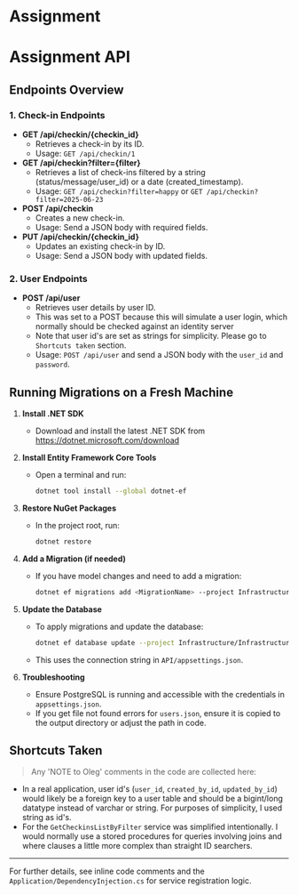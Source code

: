 # Assignment

# Assignment API

## Endpoints Overview

### 1. Check-in Endpoints
- **GET /api/checkin/{checkin_id}**
  - Retrieves a check-in by its ID.
  - Usage: `GET /api/checkin/1`
- **GET /api/checkin?filter={filter}**
  - Retrieves a list of check-ins filtered by a string (status/message/user_id) or a date (created_timestamp).
  - Usage: `GET /api/checkin?filter=happy` or `GET /api/checkin?filter=2025-06-23`
- **POST /api/checkin**
  - Creates a new check-in.
  - Usage: Send a JSON body with required fields.
- **PUT /api/checkin/{checkin_id}**
  - Updates an existing check-in by ID.
  - Usage: Send a JSON body with updated fields.

### 2. User Endpoints
- **POST /api/user**
  - Retrieves user details by user ID.
  - This was set to a POST because this will simulate a user login, which normally should be checked against an identity server
  - Note that user id's are set as strings for simplicity. Please go to `Shortcuts taken` section.
  - Usage: `POST /api/user` and send a JSON body with the `user_id` and `password`.

## Running Migrations on a Fresh Machine

1. **Install .NET SDK**
   - Download and install the latest .NET SDK from https://dotnet.microsoft.com/download

2. **Install Entity Framework Core Tools**
   - Open a terminal and run:
     ```sh
     dotnet tool install --global dotnet-ef
     ```

3. **Restore NuGet Packages**
   - In the project root, run:
     ```sh
     dotnet restore
     ```

4. **Add a Migration (if needed)**
   - If you have model changes and need to add a migration:
     ```sh
     dotnet ef migrations add <MigrationName> --project Infrastructure/Infrastructure.csproj --startup-project API/API.csproj
     ```

5. **Update the Database**
   - To apply migrations and update the database:
     ```sh
     dotnet ef database update --project Infrastructure/Infrastructure.csproj --startup-project API/API.csproj
     ```

   - This uses the connection string in `API/appsettings.json`.

6. **Troubleshooting**
   - Ensure PostgreSQL is running and accessible with the credentials in `appsettings.json`.
   - If you get file not found errors for `users.json`, ensure it is copied to the output directory or adjust the path in code.

## Shortcuts Taken

> Any 'NOTE to Oleg' comments in the code are collected here:

- In a real application, user id's (`user_id`, `created_by_id`, `updated_by_id`) would likely be a foreign key to a user table and should be a bigint/long datatype instead of varchar or string. For purposes of simplicity, I used string as id's.
- For the `GetCheckinsListByFilter` service was simplified intentionally. I would normally use a stored procedures for queries involving joins and where clauses a little more complex than straight ID searchers.

---

For further details, see inline code comments and the `Application/DependencyInjection.cs` for service registration logic.